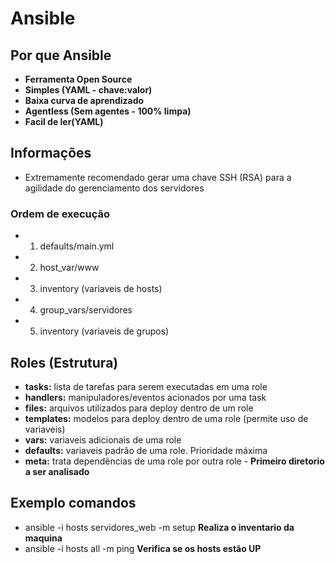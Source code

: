  # Ansible
## Por que Ansible
- **Ferramenta Open Source**
- **Simples (YAML - chave:valor)**
- **Baixa curva de aprendizado**
- **Agentless (Sem agentes - 100% limpa)**
- **Facil de ler(YAML)**

## Informações
- Extremamente recomendado gerar uma chave SSH (RSA) para a agilidade do gerenciamento dos servidores
### Ordem de execução
- 1. defaults/main.yml
- 2. host_var/www
- 3. inventory (variaveis de hosts)
- 4. group_vars/servidores
- 5. inventory (variaveis de grupos)
## Roles (Estrutura)
- **tasks:** lista de tarefas para serem executadas em uma role
- **handlers:** manipuladores/eventos acionados por uma task
- **files:** arquivos utilizados para deploy dentro de um role
- **templates:** modelos para deploy dentro de uma role (permite uso de variaveis)
- **vars:** variaveis adicionais de uma role
- **defaults:** variaveis padrão de uma role. Prioridade máxima
- **meta:** trata dependências de uma role por outra role - **Primeiro diretorio a ser analisado**

## Exemplo comandos
 - ansible -i hosts servidores_web -m setup
 **Realiza o inventario da maquina**
 - ansible -i hosts all -m ping
**Verifica se os hosts estão UP**
